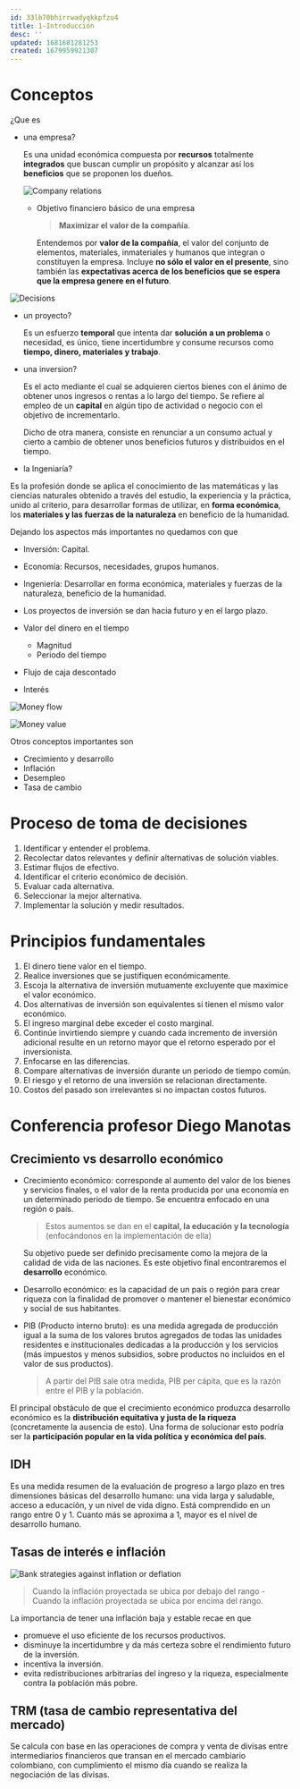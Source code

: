 ```yaml
---
id: 33lb70bhirrwadyqkkpfzu4
title: 1-Introducción
desc: ''
updated: 1681681281253
created: 1679959921307
---
```


# Conceptos

¿Que es

- una empresa?

    Es una unidad económica compuesta por **recursos** totalmente **integrados** que buscan cumplir un propósito y alcanzar así los **beneficios** que se proponen los dueños.

    ![Company relations](./assets/University/Ingenieria%20economica/1_1-1%20Company-relations.jpg)

    - Objetivo financiero básico de una empresa

        > **Maximizar el valor de la compañía**.

        Entendemos por **valor de la compañía**, el valor del conjunto de elementos, materiales, inmateriales y humanos que integran o constituyen la empresa. Incluye **no sólo el valor en el presente**, sino también las **expectativas acerca de los beneficios que se espera que la empresa genere en el futuro**.

![Decisions](./assets/University/Ingenieria%20economica/1_1-2%20Decisions.jpg)

- un proyecto?

    Es un esfuerzo **temporal** que intenta dar **solución a un problema** o necesidad, es único, tiene incertidumbre y consume recursos como **tiempo, dinero, materiales y trabajo**.

- una inversion?

    Es el acto mediante el cual se adquieren ciertos bienes con el ánimo de obtener unos ingresos o
    rentas a lo largo del tiempo. Se refiere al empleo de un **capital** en algún tipo de actividad o negocio con el objetivo de
    incrementarlo.

    Dicho de otra manera, consiste en renunciar a un consumo actual y cierto a cambio de obtener unos
    beneficios futuros y distribuidos en el tiempo.

- la Ingeniaría?

Es la profesión donde se aplica el conocimiento de las matemáticas y las ciencias naturales obtenido a través del estudio, la experiencia y la práctica, unido al criterio, para desarrollar formas de utilizar, en **forma económica**, los **materiales y las fuerzas de la naturaleza** en beneficio de la humanidad.

Dejando los aspectos más importantes no quedamos con que

- Inversión: Capital.
- Economía: Recursos, necesidades, grupos humanos.
- Ingeniería: Desarrollar en forma económica, materiales y fuerzas de la naturaleza, beneficio de la humanidad.


- Los proyectos de inversión se dan hacia futuro y en el largo plazo.
- Valor del dinero en el tiempo
    - Magnitud
    - Periodo del tiempo
- Flujo de caja descontado
- Interés

![Money flow](./assets/University/Ingenieria%20economica/1_1-3%20Money-flow.jpg)

![Money value](./assets/University/Ingenieria%20economica/1_1-4%20Money-value.jpg)

Otros conceptos importantes son

- Crecimiento y desarrollo
- Inflación
- Desempleo
- Tasa de cambio

# Proceso de toma de decisiones

1. Identificar y entender el problema.
2. Recolectar datos relevantes y definir alternativas de
solución viables.
3. Estimar flujos de efectivo.
4. Identificar el criterio económico de decisión.
5. Evaluar cada alternativa.
6. Seleccionar la mejor alternativa.
7. Implementar la solución y medir resultados.

# Principios fundamentales

1. El dinero tiene valor en el tiempo.
2. Realice inversiones que se justifiquen económicamente.
3. Escoja la alternativa de inversión mutuamente excluyente que maximice el valor económico.
4. Dos alternativas de inversión son equivalentes si tienen el mismo valor económico.
5. El ingreso marginal debe exceder el costo marginal.
6. Continúe invirtiendo siempre y cuando cada incremento de inversión adicional resulte en un retorno mayor que el retorno esperado por el inversionista.
7. Enfocarse en las diferencias.
8. Compare alternativas de inversión durante un periodo de tiempo común.
9. El riesgo y el retorno de una inversión se relacionan directamente.
10. Costos del pasado son irrelevantes si no impactan costos futuros.

# Conferencia profesor Diego Manotas

## Crecimiento vs desarrollo económico

- Crecimiento económico: corresponde al aumento del valor de los bienes y servicios finales, o el valor de la renta producida por una economía en un determinado periodo de tiempo. Se encuentra enfocado en una región o país.

    > Estos aumentos se dan en el **capital, la educación y la tecnología** (enfocándonos en la implementación de ella)

    Su objetivo puede ser definido precisamente como la mejora de la calidad de vida de las naciones. Es este objetivo final encontraremos el **desarrollo** económico.
- Desarrollo económico: es la capacidad de un país o región para crear riqueza con la finalidad de promover o mantener el bienestar económico y social de sus habitantes.

- PIB (Producto interno bruto): es una medida agregada de producción igual a la suma de los valores brutos agregados de todas las unidades residentes e institucionales dedicadas a la producción y los servicios (más impuestos y menos subsidios, sobre productos no incluidos en el valor de sus productos).

    > A partir del PIB sale otra medida, PIB per cápita, que es la razón entre el PIB y la población.

El principal obstáculo de que el crecimiento económico produzca desarrollo económico es la **distribución equitativa y justa de la riqueza** (concretamente la ausencia de esto). Una forma de solucionar esto podría ser la **participación popular en la vida política y económica del país**.

## IDH

Es una medida resumen de la evaluación de progreso a largo plazo en tres dimensiones básicas del desarrollo humano: una vida larga y saludable, acceso a educación, y un nivel de vida digno. Está comprendido en un rango entre 0 y 1. Cuanto más se aproxima a 1, mayor es el nivel de desarrollo humano.

## Tasas de interés e inflación

![Bank strategies against inflation or deflation](./assets/University/Ingenieria%20economica/1_1-5%20Bank-strategies-against-inflation-or-deflation.jpg)

> Cuando la inflación proyectada se ubica por debajo del rango - Cuando la inflación proyectada se ubica por encima del rango.

La importancia de tener una inflación baja y estable recae en que

- promueve el uso eficiente de los recursos productivos.
- disminuye la incertidumbre y da más certeza sobre el rendimiento futuro de la inversión.
- incentiva la inversión.
- evita redistribuciones arbitrarias del ingreso y la riqueza, especialmente contra la población más pobre.

## TRM (tasa de cambio representativa del mercado)

Se calcula con base en las operaciones de compra y venta de divisas entre intermediarios financieros que transan en el mercado cambiario colombiano, con cumplimiento el mismo día cuando se realiza la negociación de las divisas.